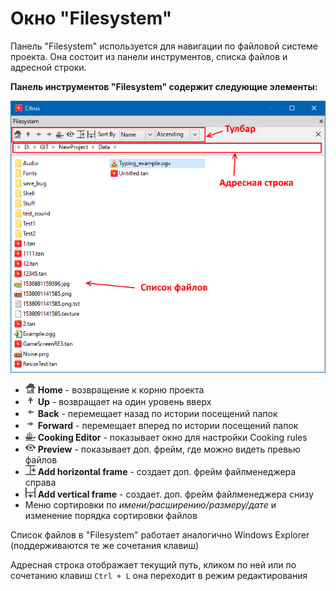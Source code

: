 # Окно "Filesystem"

Панель "Filesystem" используется для навигации по файловой системе проекта.
Она состоит из панели инструментов, списка файлов и адресной строки.

**Панель инструментов "Filesystem" содержит следующие элементы:**

![Filesystem](images/filesystem.png)

* ![Home](images/icons/filesystem/home.png) **Home** - возвращение к корню проекта
* ![Up](images/icons/filesystem/arrow_up.png) **Up** - возвращает на один уровень вверх
* ![Back](images/icons/filesystem/arrow_left.png) **Back** - перемещает назад по истории посещений папок
* ![Forward](images/icons/filesystem/arrow_right.png) **Forward** - перемещает вперед по истории посещений папок
* ![Cook](images/icons/filesystem/cooking_rules.png) **Cooking Editor** - показывает окно для настройки Cooking rules
* ![Preview](images/icons/filesystem/preview.png) **Preview** - показывает доп. фрейм, где можно видеть превью файлов
* ![AddH](images/icons/filesystem/split_h.png) **Add horizontal frame** - создает доп. фрейм файлменеджера справа
* ![AddV](images/icons/filesystem/split_v.png) **Add vertical frame** - создает. доп. фрейм файлменеджера снизу
* Меню сортировки по *имени/расширению/размеру/дате* и изменение порядка сортировки файлов

Список файлов в "Filesystem" работает аналогично Windows Explorer (поддерживаются те же сочетания клавиш)

Адресная строка отображает текущий путь, кликом по ней или по сочетанию клавиш `Ctrl + L` она переходит в режим редактирования
